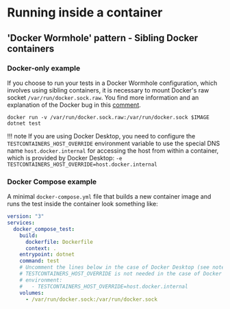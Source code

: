 # Running inside a container

## 'Docker Wormhole' pattern - Sibling Docker containers

### Docker-only example

If you choose to run your tests in a Docker Wormhole configuration, which involves using sibling containers, it is necessary to mount Docker's raw socket `/var/run/docker.sock.raw`. You find more information and an explanation of the Docker bug in this [comment](https://github.com/docker/for-mac/issues/5588#issuecomment-934600089).

```shell
docker run -v /var/run/docker.sock.raw:/var/run/docker.sock $IMAGE dotnet test
```

!!! note
    If you are using Docker Desktop, you need to configure the `TESTCONTAINERS_HOST_OVERRIDE` environment variable to use the special DNS name
    `host.docker.internal` for accessing the host from within a container, which is provided by Docker Desktop:
    `-e TESTCONTAINERS_HOST_OVERRIDE=host.docker.internal`

### Docker Compose example

A minimal `docker-compose.yml` file that builds a new container image and runs the test inside the container look something like:

```yaml
version: "3"
services:
  docker_compose_test:
    build:
      dockerfile: Dockerfile
      context: .
    entrypoint: dotnet
    command: test
    # Uncomment the lines below in the case of Docker Desktop (see note above).
    # TESTCONTAINERS_HOST_OVERRIDE is not needed in the case of Docker Engine.
    # environment:
    #   - TESTCONTAINERS_HOST_OVERRIDE=host.docker.internal
    volumes:
      - /var/run/docker.sock:/var/run/docker.sock
```
